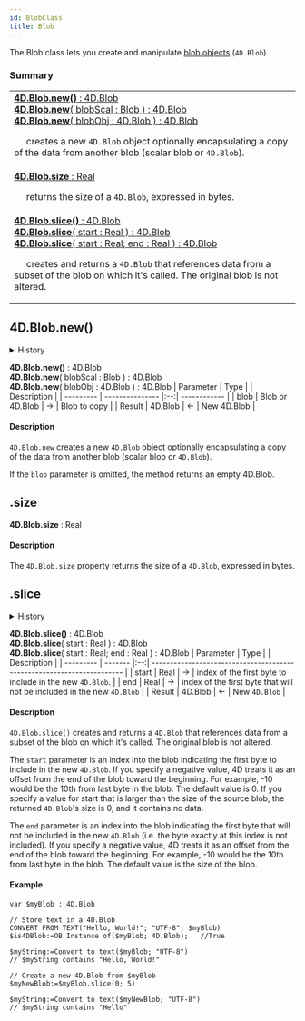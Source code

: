 ```yaml
---
id: BlobClass
title: Blob
---
```


The Blob class lets you create and manipulate [blob objects](../Concepts/dt_blob.md#blob-types) (`4D.Blob`).

### Summary
|                                                                                                                                                                 |
| --------------------------------------------------------------------------------------------------------------------------------------------------------------- |
| [**4D.Blob.new()** : 4D.Blob<br/>**4D.Blob.new**( blobScal : Blob ) : 4D.Blob<br/>**4D.Blob.new**( blobObj : 4D.Blob ) : 4D.Blob](#new)<p>&nbsp;&nbsp;&nbsp;&nbsp; creates a new `4D.Blob` object optionally encapsulating a copy of the data from another blob (scalar blob or `4D.Blob`). |
| [**4D.Blob.size** : Real](#new)<p>&nbsp;&nbsp;&nbsp;&nbsp; returns the size of a `4D.Blob`, expressed in bytes. |
| [**4D.Blob.slice()** : 4D.Blob<br/>**4D.Blob.slice**( start : Real ) : 4D.Blob<br/>**4D.Blob.slice**( start : Real; end : Real ) : 4D.Blob](#new)<p>&nbsp;&nbsp;&nbsp;&nbsp; creates and returns a `4D.Blob` that references data from a subset of the blob on which it's called. The original blob is not altered. |

## 4D.Blob.new()

<details><summary>History</summary>
| Version | Changes |
| ------- | ------- |
| v19 R2  | Added   |
</details>

**4D.Blob.new()** : 4D.Blob<br/>**4D.Blob.new**( blobScal : Blob ) : 4D.Blob<br/>**4D.Blob.new**( blobObj : 4D.Blob ) : 4D.Blob
| Parameter | Type            |    | Description  |
| --------- | --------------- |:--:| ------------ |
| blob      | Blob or 4D.Blob | -> | Blob to copy |
| Result    | 4D.Blob         | <- | New 4D.Blob  |

#### Description
`4D.Blob.new`  creates a new `4D.Blob` object optionally encapsulating a copy of the data from another blob (scalar blob or `4D.Blob`). 

If the `blob` parameter is omitted, the method returns an empty 4D.Blob.

## .size

**4D.Blob.size** : Real
#### Description
The `4D.Blob.size` property  returns the size of a `4D.Blob`, expressed in bytes.
## .slice

<details><summary>History</summary>
| Version | Changes |
| ------- | ------- |
| v19 R2  | Added   |
</details>

**4D.Blob.slice()** : 4D.Blob<br/>**4D.Blob.slice**( start : Real ) : 4D.Blob<br/>**4D.Blob.slice**( start : Real; end : Real ) : 4D.Blob
| Parameter | Type    |    | Description                                                            |
| --------- | ------- |:--:| ---------------------------------------------------------------------- |
| start     | Real    | -> | index of the first byte to include in the new `4D.Blob`.               |
| end       | Real    | -> | index of the first byte that will not be included in the new `4D.Blob` |
| Result    | 4D.Blob | <- | New `4D.Blob`                                                          |


#### Description
`4D.Blob.slice()`  creates and returns a `4D.Blob` that references data from a subset of the blob on which it's called. The original blob is not altered. 

The `start` parameter is an index into the blob indicating the first byte to include in the new `4D.Blob`. If you specify a negative value, 4D treats it as an offset from the end of the blob toward the beginning. For example, -10 would be the 10th from last byte in the blob. The default value is 0. If you specify a value for start that is larger than the size of the source blob, the returned `4D.Blob`'s size is 0, and it contains no data.

The `end` parameter is an index into the blob indicating the first byte that will not be included in the new `4D.Blob` (i.e. the byte exactly at this index is not included).  If you specify a negative value, 4D treats it as an offset from the end of the blob toward the beginning. For example, -10 would be the 10th from last byte in the blob. The default value is the size of the blob.

#### Example

```4d
var $myBlob : 4D.Blob

// Store text in a 4D.Blob
CONVERT FROM TEXT("Hello, World!"; "UTF-8"; $myBlob)
$is4DBlob:=OB Instance of($myBlob; 4D.Blob);   //True

$myString:=Convert to text($myBlob; "UTF-8")
// $myString contains "Hello, World!"

// Create a new 4D.Blob from $myBlob
$myNewBlob:=$myBlob.slice(0; 5)

$myString:=Convert to text($myNewBlob; "UTF-8")
// $myString contains "Hello"
```


